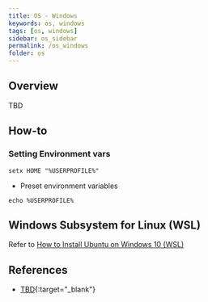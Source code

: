 ```yaml
---
title: OS - Windows
keywords: os, windows
tags: [os, windows]
sidebar: os_sidebar
permalink: /os_windows
folder: os
---
```


## Overview

TBD

## How-to

### Setting Environment vars

```
setx HOME "%USERPROFILE%"
```

- Preset environment variables
```
echo %USERPROFILE%
```


## Windows Subsystem for Linux (WSL)

Refer to [How to Install Ubuntu on Windows 10 (WSL)](https://linoxide.com/distros/how-install-ubuntu-windows-10/)
 

## References 
  
- [TBD](){:target="_blank"}